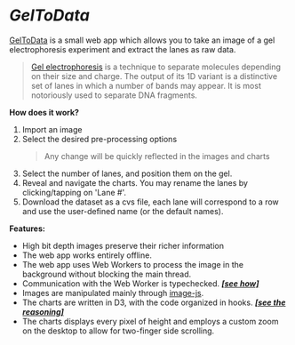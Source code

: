 # ***GelToData***

[GelToData] is a small web app which allows you to take an image of a gel electrophoresis experiment and extract the lanes as raw data.

> [Gel electrophoresis] is a technique to separate molecules depending on their size and charge. The output of its 1D variant is a distinctive set of lanes in which a number of bands may appear. It is most notoriously used to separate DNA fragments.

**How does it work?**
1. Import an image
2. Select the desired pre-processing options
   > Any change will be quickly reflected in the images and charts
3. Select the number of lanes, and position them on the gel.
4. Reveal and navigate the charts. You may rename the lanes by clicking/tapping on 'Lane #'.
5. Download the dataset as a cvs file, each lane will correspond to a row and use the user-defined name (or the default names).

**Features:**
- High bit depth images preserve their richer information
- The web app works entirely offline.
- The web app uses Web Workers to process the image in the background without blocking the main thread.
- Communication with the Web Worker is typechecked. [***[see how]***][WebWorkerReadme]
- Images are manipulated mainly through [image-js].
- The charts are written in D3, with the code organized in hooks. [***[see the reasoning]***][D3Hooks]
- The charts displays every pixel of height and employs a custom zoom on the desktop to allow for two-finger side scrolling.


[GelToData]: https://geltodata.web.app/
[WebWorkerReadme]: ./Workers/README.md
[image-js]: https://www.npmjs.com/package/image-js
[D3Hooks]: ./Components/Charts/README.md
[Gel electrophoresis]: https://en.wikipedia.org/wiki/Gel_electrophoresis
